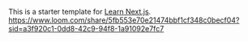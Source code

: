 This is a starter template for [Learn Next.js](https://nextjs.org/learn).
https://www.loom.com/share/5fb553e70e21474bbf1cf348c0becf04?sid=a3f920c1-0dd8-42c9-94f8-1a91092e7fc7